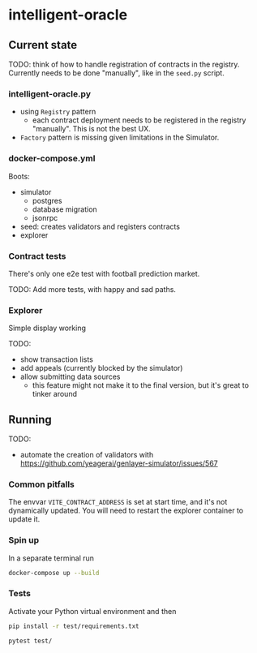 # intelligent-oracle

## Current state

TODO: think of how to handle registration of contracts in the registry. Currently needs to be done "manually", like in the `seed.py` script.

### intelligent-oracle.py

- using `Registry` pattern
  - each contract deployment needs to be registered in the registry "manually". This is not the best UX.
- `Factory` pattern is missing given limitations in the Simulator.

### docker-compose.yml

Boots:

- simulator
  - postgres
  - database migration
  - jsonrpc
- seed: creates validators and registers contracts
- explorer

### Contract tests

There's only one e2e test with football prediction market.

TODO: Add more tests, with happy and sad paths.

### Explorer

Simple display working

TODO:

- show transaction lists
- add appeals (currently blocked by the simulator)
- allow submitting data sources
  - this feature might not make it to the final version, but it's great to tinker around

## Running

TODO:

- automate the creation of validators with https://github.com/yeagerai/genlayer-simulator/issues/567

### Common pitfalls

The envvar `VITE_CONTRACT_ADDRESS` is set at start time, and it's not dynamically updated. You will need to restart the explorer container to update it.

### Spin up

In a separate terminal run

```bash
docker-compose up --build
```

### Tests

Activate your Python virtual environment and then

```bash
pip install -r test/requirements.txt
```

```bash
pytest test/
```
